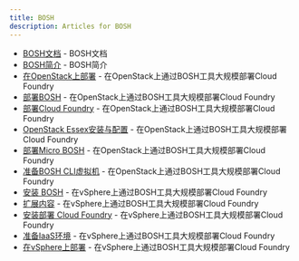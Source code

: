 ```yaml
---
title: BOSH
description: Articles for BOSH
---
```


* [BOSH文档](/deploy/bosh-docs.html) - BOSH文档
* [BOSH简介](/deploy/bosh.html) - BOSH简介
* [在OpenStack上部署](/deploy/OpenStack.html) - 在OpenStack上通过BOSH工具大规模部署Cloud Foundry
* [部署BOSH](/deploy/os-bosh.html) - 在OpenStack上通过BOSH工具大规模部署Cloud Foundry
* [部署Cloud Foundry](/deploy/os-cf.html) - 在OpenStack上通过BOSH工具大规模部署Cloud Foundry
* [OpenStack Essex安装与配置](/deploy/os-install.html) - 在OpenStack上通过BOSH工具大规模部署Cloud Foundry
* [部署Micro BOSH](/deploy/os-micro-bosh.html) - 在OpenStack上通过BOSH工具大规模部署Cloud Foundry
* [准备BOSH CLI虚拟机](/deploy/os-prepare.html) - 在OpenStack上通过BOSH工具大规模部署Cloud Foundry
* [安装 BOSH](/deploy/vSphere-BOSH.html) - 在vSphere上通过BOSH工具大规模部署Cloud Foundry
* [扩展内容](/deploy/vSphere-CF-mgmt.html) - 在vSphere上通过BOSH工具大规模部署Cloud Foundry
* [安装部署 Cloud Foundry](/deploy/vSphere-CF.html) - 在vSphere上通过BOSH工具大规模部署Cloud Foundry
* [准备IaaS环境](/deploy/vSphere-IaaS.html) - 在vSphere上通过BOSH工具大规模部署Cloud Foundry
* [在vSphere上部署](/deploy/vSphere.html) - 在vSphere上通过BOSH工具大规模部署Cloud Foundry

